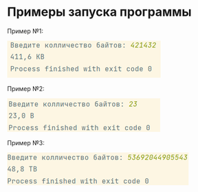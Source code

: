 # Примеры запуска программы

Пример №1:

![](../../../../images/task2/1.png)

Пример №2:

![](../../../../images/task2/2.png)

Пример №3:

![](../../../../images/task2/3.png)